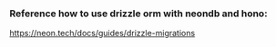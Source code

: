### Reference how to use drizzle orm with neondb and hono:

https://neon.tech/docs/guides/drizzle-migrations
